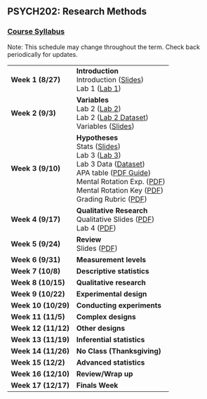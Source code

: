 ## PSYCH202: Research Methods
### <a href="https://marcuscappiello.github.io/teaching/PSYCH202/PSYCH202_Syllabus.pdf" target="blank">Course Syllabus</a> 

Note: This schedule may change throughout the term. Check back periodically for updates.

<table>
  <tbody>
    
  <tr><td><strong>Week 1 (8/27)</strong>  </td><td>  <strong>Introduction</strong> 
                                    <br>Introduction (<a href="https://marcuscappiello.github.io/teaching/PSYCH202/Slides/PSYC202_Lecture1_Intro.pdf" target="blank">Slides</a>)
                                    <br> Lab 1 (<a href="https://marcuscappiello.github.io/teaching/PSYCH202/Labs/PSYC202_Lab1_Library.pdf" target="blank">Lab 1</a>) </td></tr>

  <tr><td><strong>Week 2 (9/3)  </strong></td><td><strong>Variables</strong>
                                    <br> Lab 2 (<a href="https://marcuscappiello.github.io/teaching/PSYCH202/Labs/PSYC202_F19_Lab2.pdf" target="blank">Lab 2</a>) 
  <br> Lab 2 (<a href="https://marcuscappiello.github.io/teaching/PSYCH202/Labs/datasetNFAQ_S19.xlsx" target="blank">Lab 2 Dataset</a>)
  <br> Variables (<a href="https://marcuscappiello.github.io/teaching/PSYCH202/Slides/PSYC202_Lecture2_Variables.pdf" target="blank">Slides</a>)
  
  </td></tr>
                                    
                                    
  <tr><td><strong>Week 3 (9/10)  </strong></td><td><strong>Hypotheses</strong>
  <br> Stats  (<a href="https://marcuscappiello.github.io/teaching/PSYCH202/Slides/PSYC202_Lecture3_Stats.pdf" target="blank">Slides</a>)
  <br> Lab 3 (<a href="https://marcuscappiello.github.io/teaching/PSYCH202/Labs/PSYC202_Lab3_Tables.pdf" target="blank">Lab 3</a>) 
  <br> Lab 3 Data (<a href="https://marcuscappiello.github.io/teaching/PSYCH202/Labs/PSYC202_Lab_MRLNS_Gender_Age.xlsx" target="blank">Dataset</a>)
  <br> APA table (<a href="https://marcuscappiello.github.io/teaching/PSYCH202/Labs/Creating_APA_Tables.pdf" target="blank">PDF Guide</a>)
  <br> Mental Rotation Exp. (<a href="https://marcuscappiello.github.io/teaching/PSYCH202/Labs/mental_rotation_task.pdf" target="blank">PDF</a>)
  <br> Mental Rotation Key (<a href="https://marcuscappiello.github.io/teaching/PSYCH202/Labs/Mental_Rotation_Test_Key.pdf" target="blank">PDF</a>)
  <br> Grading Rubric (<a href="https://marcuscappiello.github.io/teaching/PSYCH202/Labs/Lab3_Grading_Rubric.pdf" target="blank">PDF</a>)
  
  
  </td></tr>
 
  <tr><td><strong>Week 4 (9/17)  </strong></td><td><strong>Qualitative Research</strong>
  <br>Qualitative Slides (<a href="https://marcuscappiello.github.io/teaching/PSYCH202/Slides/PSYC202_Lecture4_Qualitative_ToPost.pdf" target="blank">PDF</a>)
  <br>Lab 4 (<a href="https://marcuscappiello.github.io/teaching/PSYCH202/Labs/PSYC202_Lab4_Qualtrics_Update.pdf" target="blank">PDF</a>)
  
  </td></tr>
  <tr><td><strong>Week 5 (9/24)  </strong></td><td><strong>Review</strong>
  <br>Slides (<a href="https://marcuscappiello.github.io/teaching/PSYCH202/Slides/PSYC202_Lecture5_Review.pdf" target="blank">PDF</a>)
  
  </td></tr>
  <tr><td><strong>Week 6 (9/31)  </strong></td><td><strong>Measurement levels</strong></td></tr>
  <tr><td><strong>Week 7 (10/8)  </strong></td><td><strong>Descriptive statistics</strong></td></tr>
  <tr><td><strong>Week 8 (10/15)  </strong></td><td><strong>Qualitative research</strong></td></tr>
  <tr><td><strong>Week 9 (10/22)  </strong></td><td><strong>Experimental design</strong></td></tr>
  <tr><td><strong>Week 10 (10/29) </strong></td><td><strong>Conducting experiments</strong></td></tr>
  <tr><td><strong>Week 11 (11/5) </strong></td><td><strong>Complex designs</strong></td></tr>
  <tr><td><strong>Week 12 (11/12) </strong></td><td><strong>Other designs</strong></td></tr>
  <tr><td><strong>Week 13 (11/19) </strong></td><td><strong>Inferential statistics</strong></td></tr>
  <tr><td><strong>Week 14 (11/26) </strong></td><td><strong>No Class (Thanksgiving)</strong></td></tr>
  <tr><td><strong>Week 15 (12/2) </strong></td><td><strong>Advanced statistics</strong></td></tr>
  <tr><td><strong>Week 16 (12/10) </strong></td><td><strong>Review/Wrap up</strong></td></tr>
  <tr><td><strong>Week 17 (12/17) </strong></td><td><strong>Finals Week</strong></td></tr>
  
